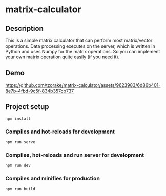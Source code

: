 # matrix-calculator

## Description

This is a simple matrix calculator that can perform most matrix/vector operations. Data processing executes on the server, which is written in Python and uses Numpy for the matrix operations. So you can implement your own matrix operation quite easily (if you need it).

## Demo

https://github.com/tzorake/matrix-calculator/assets/9623983/6d86b401-8e7b-4fbd-9c5f-834b357cb737

## Project setup
```
npm install
```

### Compiles and hot-reloads for development
```
npm run serve
```

### Compiles, hot-reloads and run server for development
```
npm run dev
```

### Compiles and minifies for production
```
npm run build
```
